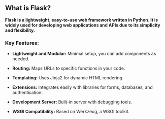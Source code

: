 ## What is Flask?
**Flask is a lightweight, easy-to-use web framework written in Python. It is widely used for developing web applications and APIs due to its simplicity and flexibility.**

### Key Features:
*   **Lightweight and Modular:** Minimal setup, you can add components    as    needed.

*   **Routing:** Maps URLs to specific functions in your code.

*   **Templating:** Uses Jinja2 for dynamic HTML rendering.

*   **Extensions:** Integrates easily with libraries for forms, databases, and authentication.

*   **Development Server:** Built-in server with debugging tools.

*   **WSGI Compatibility:** Based on Werkzeug, a WSGI toolkit.